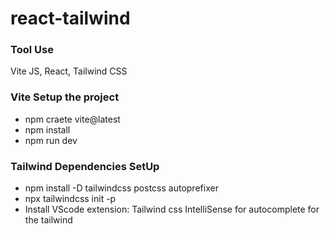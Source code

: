 # react-tailwind

### Tool Use

Vite JS, React, Tailwind CSS

### Vite Setup the project

- npm craete vite@latest
- npm install
- npm run dev

### Tailwind Dependencies SetUp

- npm install -D tailwindcss postcss autoprefixer
- npx tailwindcss init -p
- Install VScode extension: Tailwind css IntelliSense for autocomplete for the tailwind
